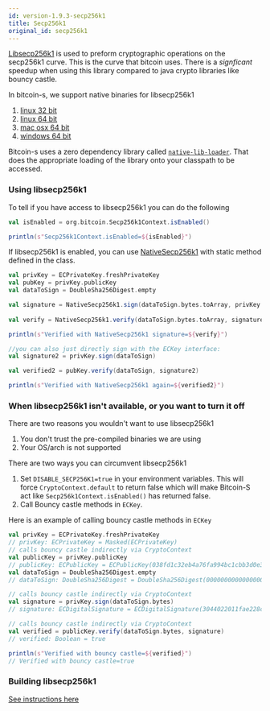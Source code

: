 ```yaml
---
id: version-1.9.3-secp256k1
title: Secp256k1
original_id: secp256k1
---
```


[Libsecp256k1](https://github.com/bitcoin-core/secp256k1) is used to preform cryptographic operations on the secp256k1 curve.
This is the curve that bitcoin uses. There is a _signficant_ speedup when using this library compared to java crypto libraries
like bouncy castle.

In bitcoin-s, we support native binaries for libsecp256k1

1. [linux 32 bit](../../secp256k1jni/natives/linux_32)
2. [linux 64 bit](../../secp256k1jni/natives/linux_64)
3. [mac osx 64 bit](../../secp256k1jni/natives/osx_64)
4. [windows 64 bit](../../secp256k1jni/natives/windows_64)

Bitcoin-s uses a zero dependency library called [`native-lib-loader`](https://github.com/scijava/native-lib-loader). 
That does the appropriate loading of the library onto your classpath to be accessed.

### Using libsecp256k1

To tell if you have access to libsecp256k1 you can do the following


```scala
val isEnabled = org.bitcoin.Secp256k1Context.isEnabled()

println(s"Secp256k1Context.isEnabled=${isEnabled}")
```

If libsecp256k1 is enabled, you can use [NativeSecp256k1](/api/org/bitcoin/NativeSecp256k1)
with static method defined in the class.


```scala
val privKey = ECPrivateKey.freshPrivateKey
val pubKey = privKey.publicKey
val dataToSign = DoubleSha256Digest.empty

val signature = NativeSecp256k1.sign(dataToSign.bytes.toArray, privKey.bytes.toArray)
    
val verify = NativeSecp256k1.verify(dataToSign.bytes.toArray, signature, pubKey.bytes.toArray)

println(s"Verified with NativeSecp256k1 signature=${verify}")

//you can also just directly sign with the ECKey interface:
val signature2 = privKey.sign(dataToSign)

val verified2 = pubKey.verify(dataToSign, signature2)

println(s"Verified with NativeSecp256k1 again=${verified2}")
```

### When libsecp256k1 isn't available, or you want to turn it off

There are two reasons you wouldn't want to use libsecp256k1 

1. You don't trust the pre-compiled binaries we are using
2. Your OS/arch is not supported

There are two ways you can circumvent libsecp256k1

1. Set `DISABLE_SECP256K1=true` in your environment variables. This will force `CryptoContext.default` to return false which will make Bitcoin-S act like `Secp256k1Context.isEnabled()` has returned false.
2. Call Bouncy castle methods in `ECKey`. 

Here is an example of calling bouncy castle methods in `ECKey`

```scala
val privKey = ECPrivateKey.freshPrivateKey
// privKey: ECPrivateKey = Masked(ECPrivateKey)
// calls bouncy castle indirectly via CryptoContext
val publicKey = privKey.publicKey
// publicKey: ECPublicKey = ECPublicKey(038fd1c32eb4a76fa994bc1cbb3d0e343cbc041d3b9013f30fff7ed727cebbb8e7)
val dataToSign = DoubleSha256Digest.empty
// dataToSign: DoubleSha256Digest = DoubleSha256Digest(0000000000000000000000000000000000000000000000000000000000000000)

// calls bouncy castle indirectly via CryptoContext
val signature = privKey.sign(dataToSign.bytes)
// signature: ECDigitalSignature = ECDigitalSignature(3044022011fae228ce8f0b4c512127fac0a2fdd7c01469ecb3129dff403edb1c0e62c772022079a341d7d9019aa3677510f30412fb209fca9128ae8845d48f38ffb5ffd3371d)

// calls bouncy castle indirectly via CryptoContext
val verified = publicKey.verify(dataToSign.bytes, signature)
// verified: Boolean = true

println(s"Verified with bouncy castle=${verified}")
// Verified with bouncy castle=true
```

### Building libsecp256k1

[See instructions here](add-to-jni.md#adding-to-bitcoin-s)
